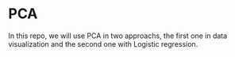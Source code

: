 # PCA
In this repo, we will use PCA in two approachs, the first one in data visualization and the second one with Logistic regression.
